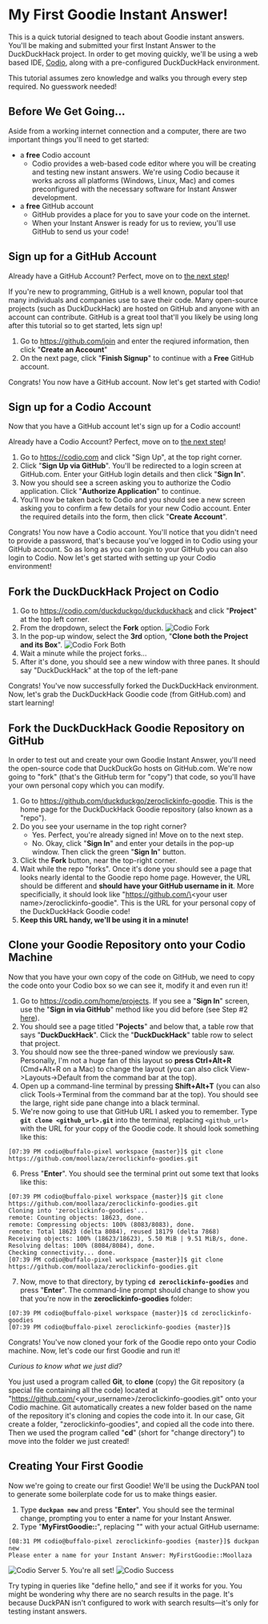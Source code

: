 # My First Goodie Instant Answer!

This is a quick tutorial designed to teach about Goodie instant answers. You'll be making and submitted your first Instant Answer to the DuckDuckHack project. In order to get moving quickly, we'll be using a web based IDE, [Codio](https://codio.com), along with a pre-configured DuckDuckHack environment.

This tutorial assumes zero knowledge and walks you through every step required. No guesswork needed!


## Before We Get Going...

Aside from a working internet connection and a computer, there are two important things you'll need to get started:

- a **free** Codio account
    + Codio provides a web-based code editor where you will be creating and testing new instant answers. We're using Codio because it works across all platforms (Windows, Linux, Mac) and comes preconfigured with the necessary software for Instant Answer development.
- a **free** GitHub account
    + GitHub provides a place for you to save your code on the internet.
    + When your Instant Answer is ready for us to review, you'll use GitHub to send us your code!


## Sign up for a GitHub Account

Already have a GitHub Account? Perfect, move on to [the next step](#setup_codio_environment)!

If you're new to programming, GitHub is a well known, popular tool that many individuals and companies use to save their code. Many open-source projects (such as DuckDuckHack) are hosted on GitHub and anyone with an account can contribute. GitHub is a great tool that'll you likely be using long after this tutorial so to get started, lets sign up!

1. Go to https://github.com/join and enter the reqiured information, then click "**Create an Account**"
2. On the next page, click "**Finish Signup**" to continue with a **Free**
GitHub account.

Congrats! You now have a GitHub account. Now let's get started with Codio!


## Sign up for a Codio Account

Now that you have a GitHub account let's sign up for a Codio account!

Already have a Codio Account? Perfect, move on to [the next step](#fork_the_duckduckhack_project_on_codio)!

1. Go to https://codio.com and click "Sign Up", at the top right corner.
2. Click "**Sign Up via GitHub**". You'll be redirected to a login screen at GitHub.com. Enter your GitHub login details and then click "**Sign In**".
3. Now you should see a screen asking you to authorize the Codio application. Click "**Authorize Application**" to continue.
4. You'll now be taken back to Codio and you should see a new screen asking you to confirm a few details for your new Codio account. Enter the required details into the form, then click "**Create Account**".

Congrats! You now have a Codio account. You'll notice that you didn't need to provide a password, that's because you've logged in to Codio using your GitHub account. So as long as you can login to your GitHub you can also login to Codio. Now let's get started with setting up your Codio environment!


## Fork the DuckDuckHack Project on Codio

1. Go to https://codio.com/duckduckgo/duckduckhack and click "**Project**" at the top left corner.
2. From the dropdown, select the **Fork** option.
![Codio Fork](https://raw.githubusercontent.com/duckduckgo/duckduckgo-documentation/master/duckpan/assets/codio_fork.png)
3. In the pop-up window, select the **3rd** option, "**Clone both the Project and its Box**".
![Codio Fork Both](https://raw.githubusercontent.com/duckduckgo/duckduckgo-documentation/master/duckpan/assets/codio_fork_both.png)
4. Wait a minute while the project forks...
5. After it's done, you should see a new window with three panes. It should say "DuckDuckHack" at the top of the left-pane

Congrats! You've now successfully forked the DuckDuckHack environment. Now, let's grab the DuckDuckHack Goodie code (from GitHub.com) and start learning!


## Fork the DuckDuckHack Goodie Repository on GitHub

In order to test out and create your own Goodie Instant Answer, you'll need the open-source code that DuckDuckGo hosts on GitHub.com. We're now going to "fork" (that's the GitHub term for "copy") that code, so you'll have your own personal copy which you can modify.

1. Go to https://github.com/duckduckgo/zeroclickinfo-goodie. This is the home page for the DuckDuckHack Goodie repository (also known as a "repo").
2. Do you see your username in the top right corner?
    - Yes. Perfect, you're already signed in! Move on to the next step.
    - No. Okay, click "**Sign In**" and enter your details in the pop-up window. Then click the green "**Sign In**" button.
2. Click the **Fork** button, near the top-right corner.
3. Wait while the repo "forks". Once it's done you should see a page that looks nearly idental to the Goodie repo home page. However, the URL should be different and **should have your GitHub username in it**. More specificially, it should look like "https://github.com/\<your user name\>/zeroclickinfo-goodie". This is the URL for your personal copy of the DuckDuckHack Goodie code!
4. **Keep this URL handy, we'll be using it in a minute!**


## Clone your Goodie Repository onto your Codio Machine

Now that you have your own copy of the code on GitHub, we need to copy the code onto your Codio box so we can see it, modify it and even run it!

1. Go to https://codio.com/home/projects. If you see a "**Sign In**" screen, use the "**Sign in via GitHub**" method like you did before (see Step #2 [here](#sign_up_for_a_codio_account)).
2. You should see a page titled "**Pojects**" and below that, a table row that says "**DuckDuckHack**". Click the "**DuckDuckHack**" table row to select that project.
3. You should now see the three-paned window we previously saw. Personally, I'm not a huge fan of this layout so **press Ctrl+Alt+R** (Cmd+Alt+R on a Mac) to change the layout (you can also click View->Layouts->Default from the command bar at the top).
4. Open up a command-line terminal by pressing **Shift+Alt+T** (you can also click Tools->Terminal from the command bar at the top). You should see the large, right side pane change into a black terminal.
5. We're now going to use that GitHub URL I asked you to remember. Type **`git clone <github_url>.git`** into the terminal, replacing `<github_url>` with the URL for your copy of the Goodie code. It should look something like this:

```
[07:39 PM codio@buffalo-pixel workspace {master}]$ git clone https://github.com/moollaza/zeroclickinfo-goodies.git
```

6. Press "**Enter**". You should see the terminal print out some text that looks like this:

```
[07:39 PM codio@buffalo-pixel workspace {master}]$ git clone https://github.com/moollaza/zeroclickinfo-goodies.git
Cloning into 'zeroclickinfo-goodies'...
remote: Counting objects: 18623, done.
remote: Compressing objects: 100% (8083/8083), done.
remote: Total 18623 (delta 8084), reused 18179 (delta 7868)
Receiving objects: 100% (18623/18623), 5.50 MiB | 9.51 MiB/s, done.
Resolving deltas: 100% (8084/8084), done.
Checking connectivity... done.
[07:39 PM codio@buffalo-pixel workspace {master}]$ git clone https://github.com/moollaza/zeroclickinfo-goodies.git
```

7. Now, move to that directory, by typing **`cd zeroclickinfo-goodies`** and press "**Enter**". The command-line prompt should change to show you that you're now in the **zeroclickinfo-goodies** folder:

```
[07:39 PM codio@buffalo-pixel workspace {master}]$ cd zeroclickinfo-goodies
[07:39 PM codio@buffalo-pixel zeroclickinfo-goodies {master}]$
```

Congrats! You've now cloned your fork of the Goodie repo onto your Codio machine. Now, let's code our first Goodie and run it!

*Curious to know what we just did?*

You just used a program called **Git**, to **clone** (copy) the Git repository (a special file containing all the code) located at "https://github.com/<your_username>/zeroclickinfo-goodies.git" onto your Codio machine. Git automatically creates a new folder based on the name of the repository it's cloning and copies the code into it. In our case, Git create a folder, "zeroclickinfo-goodies", and copied all the code into there. Then we used the program called "**cd**" (short for "change directory") to move into the folder we just created!


## Creating Your First Goodie

Now we're going to create our first Goodie! We'll be using the DuckPAN tool to generate some boilerplate code for us to make things easier.

<!-- Note: At this point you should be in the root of the **"zeroclickinfo-goodies"** repository, which is where we left off in the last section. -->

1. Type **`duckpan new`** and press "**Enter**". You should see the terminal change, prompting you to enter a name for your Instant Answer.
2. Type "**MyFirstGoodie::<your GitHub username>**", replacing "<your GitHub username>" with your actual GitHub username:

```
[08:31 PM codio@buffalo-pixel zeroclickinfo-goodies {master}]$ duckpan new
Please enter a name for your Instant Answer: MyFirstGoodie::Moollaza
```





![Codio Server](https://raw.githubusercontent.com/duckduckgo/duckduckgo-documentation/master/duckpan/assets/codio_server.png)
5. You're all set!
![Codio Success](https://raw.githubusercontent.com/duckduckgo/duckduckgo-documentation/master/duckpan/assets/codio_success.png)

Try typing in queries like "define hello," and see if it works for you. You might be wondering why there are no search results in the page. It's because DuckPAN isn't configured to work with search results—it's only for testing instant answers.
